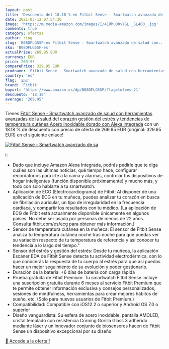 ```yaml
---
layout: post
title: 'Descuento del 18.18 % en Fitbit Sense - Smartwatch avanzado de sa'
date: 2021-03-12 07:54:30
image: 'https://m.media-amazon.com/images/I/41RhuO0vYGL._SL400_.jpg'
comments: true
category: ofertas
author: ring
slug: 'B08DFLG5SP-es Fitbit Sense - Smartwatch avanzado de salud con...'
sku: 'B08DFLG5SP-es'
actualPrice: 269.95 EUR
currency: EUR
price: 269.95
comparePrice: 329.95 EUR
prodname: 'Fitbit Sense - Smartwatch avanzado de salud con herramientas avanzadas de la salud del corazón  gestión del estrés y tendencias de temperatura cutánea  Acero inoxidable dorado con Alexa integrada'
country: 'es'
flag: '🇪🇸'
brand: 'Fitbit'
buyurl: 'https://www.amazon.es/dp/B08DFLG5SP/?tag=tolees-21'
descuento: '18.18'
average: '269.95'
---
```


Tienes [Fitbit Sense - Smartwatch avanzado de salud con herramientas avanzadas de la salud del corazón  gestión del estrés y tendencias de temperatura cutánea  Acero inoxidable dorado con Alexa integrada](https://www.amazon.es/dp/B08DFLG5SP/?tag=tolees-21) con un 18.18 % de descuento con precio de oferta de 269.95 EUR (original: 329.95 EUR) en el siguiente enlace!

[![Fitbit Sense - Smartwatch avanzado de sa](https://m.media-amazon.com/images/I/41RhuO0vYGL._SL400_.jpg)](https://www.amazon.es/dp/B08DFLG5SP/?tag=tolees-21)

ℹ️:

- Dado que incluye Amazon Alexa Integrada, podrás pedirle que te diga cuáles son las últimas noticias, qué tiempo hace, configurar recordatorios para irte a la cama y alarmas, controlar tus dispositivos de hogar inteligentes (función disponible próximamente) y mucho más, y todo con solo hablarte a tu smartwatch.
- Aplicación de ECG (Electrocardiograma) de Fitbit: Al disponer de una aplicación de ECG en tu muñeca, puedes analizar tu corazón en busca de fibrilación auricular, un tipo de irregularidad en la frecuencia cardiaca, y compartir los resultados con tu médico. (La aplicación de ECG de Fitbit está actualmente disponible únicamente en algunos países. No debe ser usada por personas de menos de 22 años. Consulta fitbit.com/es/ecg para obtener más información.)
- Sensor de temperatura cutánea en la muñeca: El sensor de Fitbit Sense analiza tu temperatura cutánea noche tras noche para que puedas ver su variación respecto de tu temperatura de referencia y así conocer tu tendencia a lo largo del tiempo."
- Sensor del estrés y gestión del estrés: Desde tu muñeca, la aplicación Escáner EDA de Fitbit Sense detecta tu actividad electrodérmica, con lo que conocerás la respuesta de tu cuerpo al estrés para que así puedas hacer un mejor seguimiento de su evolución y poder gestionarlo.
- Duración de la batería: +6 días de batería con carga rápida
- Prueba gratuita de Fitbit Premium: Tu smartwatch Fitbit Sense incluye una suscripción gratuita durante 6 meses al servicio Fitbit Premium que te permite obtener información exclusiva y consejos personalizados, sesiones de mindfulness, herramientas para crear mejores hábitos de sueño, etc. (Solo para nuevos usuarios de Fitbit Premium.)
- Compatibilidad: Compatible con iOS12.2 o superior y Android OS 7.0 o superior
- Diseño vanguardista: Su esfera de acero inoxidable, pantalla AMOLED, cristal templado con resistencia Corning Gorilla Glass 3 adherido mediante láser y un innovador conjunto de biosensores hacen de Fitbit Sense un dispositivo excepcional por su diseño.

[🛒 Accede a la oferta!!](https://www.amazon.es/dp/B08DFLG5SP/?tag=tolees-21)
